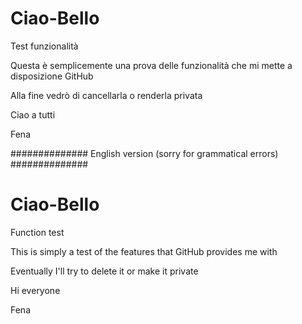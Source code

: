 # Ciao-Bello
Test funzionalità

Questa è semplicemente una prova delle funzionalità che mi mette a disposizione GitHub

Alla fine vedrò di cancellarla o renderla privata

Ciao a tutti

Fena

##############    English version (sorry for grammatical errors)   ##############

# Ciao-Bello
Function test

This is simply a test of the features that GitHub provides me with

Eventually I'll try to delete it or make it private

Hi everyone

Fena
